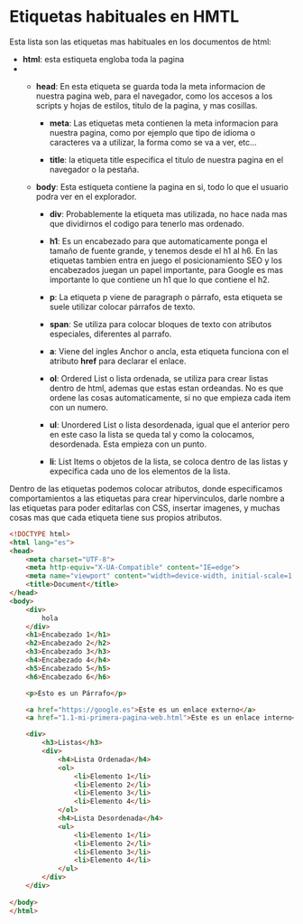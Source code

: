 # Etiquetas habituales en HMTL

Esta lista son las etiquetas mas habituales en los documentos de html:

- **html**: esta estiqueta engloba toda la pagina
- 
  - **head**: En esta etiqueta se guarda toda la meta informacion de nuestra pagina web, para el navegador, como los accesos a los scripts y hojas de estilos, titulo de la pagina, y mas cosillas.

    - **meta**: Las etiquetas meta contienen la meta informacion para nuestra pagina, como por ejemplo que tipo de idioma o caracteres va a utilizar, la forma como se va a ver, etc...
  
    - **title**: la etiqueta title especifica el titulo de nuestra pagina en el navegador o la pestaña. 
  
  - **body**: Esta estiqueta contiene la pagina en si, todo lo que el usuario podra ver en el explorador. 
    - **div**: Probablemente la etiqueta mas utilizada, no hace nada mas que dividirnos el codigo para tenerlo mas ordenado.

    - **h1**: Es un encabezado para que automaticamente ponga el tamaño de fuente grande, y tenemos desde el h1 al h6. En las etiquetas tambien entra en juego el posicionamiento SEO y los encabezados juegan un papel importante, para Google es mas importante lo que contiene un h1 que lo que contiene el h2.

    - **p**: La etiqueta p viene de paragraph o párrafo, esta etiqueta se suele utilizar colocar párrafos de texto. 
  
    - **span**: Se utiliza para colocar bloques de texto con atributos especiales, diferentes al parrafo.

    - **a**: Viene del ingles Anchor o ancla, esta etiqueta funciona con el atributo **href** para declarar el enlace.

    - **ol**: Ordered List o lista ordenada, se utiliza para crear listas dentro de html, ademas que estas estan ordeandas. No es que ordene las cosas automaticamente, si no que empieza cada item con un numero.

    - **ul**: Unordered List o lista desordenada, igual que el anterior pero en este caso la lista se queda tal y como la colocamos, desordenada. Esta empieza con un punto. 

    - **li**: List Items o objetos de la lista, se coloca dentro de las listas y expecifica cada uno de los elementos de la lista.

Dentro de las etiquetas podemos colocar atributos, donde especificamos comportamientos a las etiquetas para crear hipervinculos, darle nombre a las etiquetas para poder editarlas con CSS, insertar imagenes, y muchas cosas mas que cada etiqueta tiene sus propios atributos.

```html
<!DOCTYPE html>
<html lang="es">
<head>
    <meta charset="UTF-8">
    <meta http-equiv="X-UA-Compatible" content="IE=edge">
    <meta name="viewport" content="width=device-width, initial-scale=1.0">
    <title>Document</title>
</head>
<body>
    <div>
        hola
    </div>
    <h1>Encabezado 1</h1>
    <h2>Encabezado 2</h2>
    <h3>Encabezado 3</h3>
    <h4>Encabezado 4</h4>
    <h5>Encabezado 5</h5>
    <h6>Encabezado 6</h6>

    <p>Esto es un Párrafo</p>

    <a href="https://google.es">Este es un enlace externo</a>
    <a href="1.1-mi-primera-pagina-web.html">Este es un enlace interno</a>

    <div>
        <h3>Listas</h3>
        <div>
            <h4>Lista Ordenada</h4>
            <ol>
                <li>Elemento 1</li>
                <li>Elemento 2</li>
                <li>Elemento 3</li>
                <li>Elemento 4</li>
            </ol>
            <h4>Lista Desordenada</h4>
            <ul>
                <li>Elemento 1</li>
                <li>Elemento 2</li>
                <li>Elemento 3</li>
                <li>Elemento 4</li>
            </ul>
        </div>
    </div>
    
</body>
</html>
```